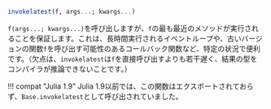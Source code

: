 ```julia
invokelatest(f, args...; kwargs...)
```

`f(args...; kwargs...)`を呼び出しますが、`f`の最も最近のメソッドが実行されることを保証します。これは、長時間実行されるイベントループや、古いバージョンの関数`f`を呼び出す可能性のあるコールバック関数など、特定の状況で便利です。（欠点は、`invokelatest`は`f`を直接呼び出すよりも若干遅く、結果の型をコンパイラが推論できないことです。）

!!! compat "Julia 1.9"
    Julia 1.9以前では、この関数はエクスポートされておらず、`Base.invokelatest`として呼び出されていました。

